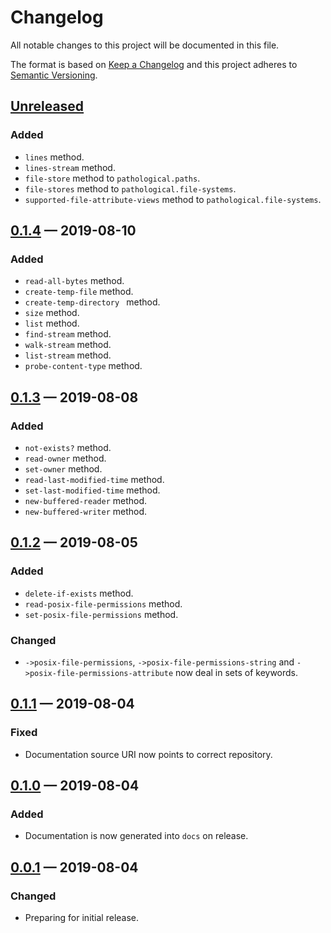 # Changelog

All notable changes to this project will be documented in this file.

The format is based on [Keep a Changelog](http://keepachangelog.com)
and this project adheres to 
[Semantic Versioning](http://semver.org/spec/v2.0.0.html).


## [Unreleased]
### Added
- `lines` method.
- `lines-stream` method.
- `file-store` method to `pathological.paths`.
- `file-stores` method to `pathological.file-systems`.
- `supported-file-attribute-views` method to `pathological.file-systems`.

## [0.1.4] — 2019-08-10
### Added
- `read-all-bytes` method.
- `create-temp-file` method.
- `create-temp-directory ` method.
- `size` method.
- `list` method.
- `find-stream` method.
- `walk-stream` method.
- `list-stream` method.
- `probe-content-type` method.

## [0.1.3] — 2019-08-08
### Added
- `not-exists?` method.
- `read-owner` method.
- `set-owner` method.
- `read-last-modified-time` method.
- `set-last-modified-time` method.
- `new-buffered-reader` method.
- `new-buffered-writer` method.

## [0.1.2] — 2019-08-05
### Added
- `delete-if-exists` method.
- `read-posix-file-permissions` method.
- `set-posix-file-permissions` method.

### Changed
- `->posix-file-permissions`, `->posix-file-permissions-string` and 
  `->posix-file-permissions-attribute` now deal in sets of keywords.

## [0.1.1] — 2019-08-04
### Fixed
- Documentation source URI now points to correct repository.

## [0.1.0] — 2019-08-04
### Added
- Documentation is now generated into `docs` on release.

## [0.0.1] — 2019-08-04
### Changed
- Preparing for initial release.


[0.0.1]: https://github.com/logicblocks/pathological/compare/0.0.1...0.0.1
[0.1.0]: https://github.com/logicblocks/pathological/compare/0.0.1...0.1.0
[0.1.1]: https://github.com/logicblocks/pathological/compare/0.1.0...0.1.1
[0.1.2]: https://github.com/logicblocks/pathological/compare/0.1.1...0.1.2
[0.1.3]: https://github.com/logicblocks/pathological/compare/0.1.2...0.1.3
[0.1.4]: https://github.com/logicblocks/pathological/compare/0.1.3...0.1.4
[Unreleased]: https://github.com/logicblocks/pathological/compare/0.1.4...HEAD

